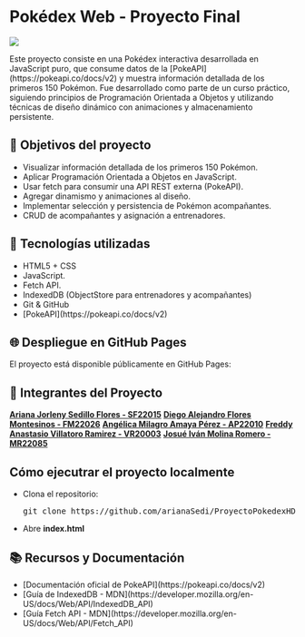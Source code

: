 # Pokédex Web - Proyecto Final

![](https://upload.wikimedia.org/wikipedia/commons/thumb/9/98/International_Pok%C3%A9mon_logo.svg/2560px-International_Pok%C3%A9mon_logo.svg.png)

<p>
Este proyecto consiste en una Pokédex interactiva desarrollada en JavaScript puro, que consume datos de la [PokeAPI](https://pokeapi.co/docs/v2) y muestra información detallada de los primeros 150 Pokémon. Fue desarrollado como parte de un curso práctico, siguiendo principios de Programación Orientada a Objetos y utilizando técnicas de diseño dinámico con animaciones y almacenamiento persistente.
</p>

## 🎯 Objetivos del proyecto

<ul>
<li>Visualizar información detallada de los primeros 150 Pokémon.</li>
<li>Aplicar Programación Orientada a Objetos en JavaScript.</li>
<li>Usar fetch para consumir una API REST externa (PokeAPI).</li>
<li>Agregar dinamismo y animaciones al diseño.</li>
<li>Implementar selección y persistencia de Pokémon acompañantes.</li>
<li>CRUD de acompañantes y asignación a entrenadores.</li>
</ul>

## 🧱 Tecnologías utilizadas

<ul>
<li>HTML5 + CSS</li>
<li>JavaScript.</li>
<li>Fetch API.</li>
<li>IndexedDB (ObjectStore para entrenadores y acompañantes)</li>
<li>Git & GitHub</li>
<li>[PokeAPI](https://pokeapi.co/docs/v2)</li>
</ul>

## 🌐 Despliegue en GitHub Pages
<p>
El proyecto está disponible públicamente en GitHub Pages:
</p>

## 👥 Integrantes del Proyecto

**[Ariana Jorleny Sedillo Flores - SF22015](https://github.com/arianaSedi)**
**[Diego Alejandro Flores Montesinos - FM22026](https://github.com/XxAlexX003)**
**[Angélica Milagro Amaya Pérez - AP22010](https://github.com/AngelicaPerez12)**
**[Freddy Anastasio Villatoro Ramirez - VR20003](https://github.com/FreddyJr30)**
**[Josué Iván Molina Romero - MR22085](https://github.com/ToteMolina)**

## Cómo ejecutrar el proyecto localmente
<ul>
<li>Clona el repositorio:</li>
<p>
<pre>git clone https://github.com/arianaSedi/ProyectoPokedexHDP.git</pre>
</p>
<li>Abre <strong>index.html</strong></li>
</ul>

## 📚 Recursos y Documentación
<ul>
<li>[Documentación oficial de PokeAPI](https://pokeapi.co/docs/v2)</li>
<li>[Guía de IndexedDB - MDN](https://developer.mozilla.org/en-US/docs/Web/API/IndexedDB_API)</li>
<li>[Guía Fetch API - MDN](https://developer.mozilla.org/en-US/docs/Web/API/Fetch_API)</li>
</ul>
